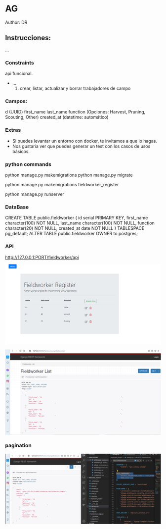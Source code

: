 # AG

Author: DR

## Instrucciones:

...

### Constraints

api funcional. 
* ...
    1. crear, listar, actualizar y borrar trabajadores de campo

### Campos:
d (UUID)
first_name 
last_name
function (Opciones: Harvest, Pruning, Scouting, Other)
created_at (datetime: automático)

### Extras
- Si puedes levantar un entorno con docker, te invitamos a que lo hagas.
- Nos gustaría ver que puedes generar un test con los casos de usos básicos.

### python commands

python manage.py makemigrations
python manage.py migrate

python manage.py makemigrations fieldworker_register

python manage.py runserver

### DataBase

CREATE TABLE public.fieldworker
(
    id serial PRIMARY KEY,
    first_name character(100)  NOT NULL,
    last_name character(100)  NOT NULL,
	function character(20)  NOT NULL,
	created_at date NOT NULL
)
TABLESPACE pg_default;
ALTER TABLE public.fieldworker
    OWNER to postgres;
	
### API

http://127.0.0.1:PORT/fieldworker/api
	
![Example](example1.png)

![Example](example2.png)

### pagination

![Example](pagination.png)
